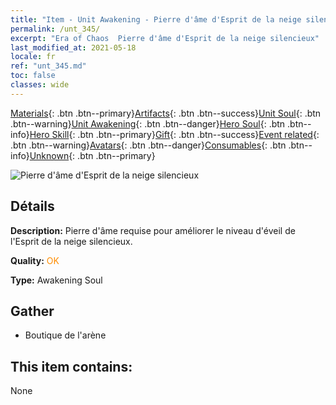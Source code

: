 ```yaml
---
title: "Item - Unit Awakening - Pierre d'âme d'Esprit de la neige silencieux"
permalink: /unt_345/
excerpt: "Era of Chaos  Pierre d'âme d'Esprit de la neige silencieux"
last_modified_at: 2021-05-18
locale: fr
ref: "unt_345.md"
toc: false
classes: wide
---
```

 [Materials](/ItemsFR/){: .btn .btn--primary}[Artifacts](/ItemsFR/Artifacts/){: .btn .btn--success}[Unit Soul](/ItemsFR/UnitSoul/){: .btn .btn--warning}[Unit Awakening](/ItemsFR/UnitAwakening/){: .btn .btn--danger}[Hero Soul](/ItemsFR/HeroSoul/){: .btn .btn--info}[Hero Skill](/ItemsFR/HeroSkill/){: .btn .btn--primary}[Gift](/ItemsFR/Gift/){: .btn .btn--success}[Event related](/ItemsFR/Events/){: .btn .btn--warning}[Avatars](/ItemsFR/Avatars/){: .btn .btn--danger}[Consumables](/ItemsFR/Consumables/){: .btn .btn--info}[Unknown](/ItemsFR/Unknown/){: .btn .btn--primary}

 ![Pierre d'âme d'Esprit de la neige silencieux](/images/u/tia_bingyuansu.jpg)

## Détails
 **Description:** Pierre d'âme requise pour améliorer le niveau d'éveil de l'Esprit de la neige silencieux.

 **Quality:** <span style="color: #FF8C00">OK</span>

 **Type:** Awakening Soul

## Gather

*    Boutique de l'arène 

## This item contains:

  None

